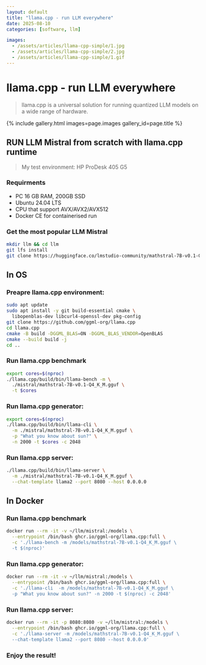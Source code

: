 ```yaml
---
layout: default
title: "llama.cpp - run LLM everywhere"
date: 2025-08-10
categories: [software, llm]

images:
  - /assets/articles/llama-cpp-simple/1.jpg
  - /assets/articles/llama-cpp-simple/2.jpg
  - /assets/articles/llama-cpp-simple/1.gif
---
```


# llama.cpp - run LLM everywhere 

> llama.cpp is a universal solution for running quantized LLM models on a wide range of hardware.

{% include gallery.html images=page.images gallery_id=page.title %}

## RUN LLM Mistral from scratch with llama.cpp runtime

> My test environment: HP ProDesk 405 G5

### Requirments 
- PC 16 GB RAM, 200GB SSD
- Ubuntu 24.04 LTS
- CPU that support AVX/AVX2/AVX512
- Docker CE for containerised run

### Get the most popular LLM Mistral
```bash
mkdir llm && cd llm
git lfs install
git clone https://huggingface.co/lmstudio-community/mathstral-7B-v0.1-GGUF mistral
```

## In OS
### Preapre llama.cpp environment:
```bash
sudo apt update
sudo apt install -y git build-essential cmake \
  libopenblas-dev libcurl4-openssl-dev pkg-config
git clone https://github.com/ggml-org/llama.cpp
cd llama.cpp
cmake -B build -DGGML_BLAS=ON -DGGML_BLAS_VENDOR=OpenBLAS
cmake --build build -j
cd ..
```
### Run llama.cpp benchmark 
```bash
export cores=$(nproc)
./llama.cpp/build/bin/llama-bench -m \
  ./mistral/mathstral-7B-v0.1-Q4_K_M.gguf \
  -t $cores
```
### Run llama.cpp generator:
```bash
export cores=$(nproc)
./llama.cpp/build/bin/llama-cli \
  -m ./mistral/mathstral-7B-v0.1-Q4_K_M.gguf \
  -p "What you know about sun?" \
  -n 2000 -t $cores -c 2048
```
### Run llama.cpp server:
```bash
./llama.cpp/build/bin/llama-server \
  -m ./mistral/mathstral-7B-v0.1-Q4_K_M.gguf \
  --chat-template llama2 --port 8080 --host 0.0.0.0
```

## In Docker
### Run llama.cpp benchmark
```bash
docker run --rm -it -v ~/llm/mistral:/models \
  --entrypoint /bin/bash ghcr.io/ggml-org/llama.cpp:full \
  -c './llama-bench -m /models/mathstral-7B-v0.1-Q4_K_M.gguf \
  -t $(nproc)'
```
### Run llama.cpp generator:
```bash
docker run --rm -it -v ~/llm/mistral:/models \
  --entrypoint /bin/bash ghcr.io/ggml-org/llama.cpp:full \
  -c './llama-cli  -m /models/mathstral-7B-v0.1-Q4_K_M.gguf \
  -p "What you know about sun?" -n 2000 -t $(nproc) -c 2048'
```
### Run llama.cpp server:
```bash
docker run --rm -it -p 8080:8080 -v ~/llm/mistral:/models \
  --entrypoint /bin/bash ghcr.io/ggml-org/llama.cpp:full \
  -c './llama-server -m /models/mathstral-7B-v0.1-Q4_K_M.gguf \
  --chat-template llama2 --port 8080 --host 0.0.0.0'
```
### Enjoy the result!